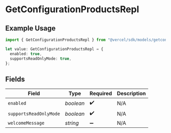 # GetConfigurationProductsRepl

## Example Usage

```typescript
import { GetConfigurationProductsRepl } from "@vercel/sdk/models/getconfigurationproductsop.js";

let value: GetConfigurationProductsRepl = {
  enabled: true,
  supportsReadOnlyMode: true,
};
```

## Fields

| Field                  | Type                   | Required               | Description            |
| ---------------------- | ---------------------- | ---------------------- | ---------------------- |
| `enabled`              | *boolean*              | :heavy_check_mark:     | N/A                    |
| `supportsReadOnlyMode` | *boolean*              | :heavy_check_mark:     | N/A                    |
| `welcomeMessage`       | *string*               | :heavy_minus_sign:     | N/A                    |